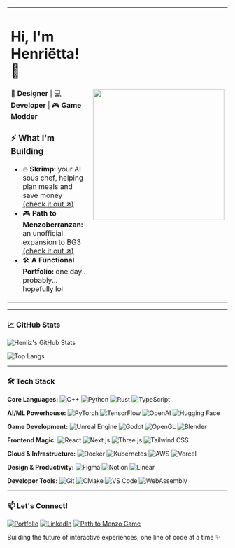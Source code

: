 <table>
<tr>
<td>

# Hi, I'm Henriëtta! 👋  
🎨 **Designer** | 💻 **Developer** | 🎮 **Game Modder**  

### ⚡ **What I'm Building**
- 🔥 **Skrimp:** your AI sous chef, helping plan meals and save money <a href="https://www.skrimp.ai">(check it out ↗)</a>
- 🎮 **Path to Menzoberranzan:** an unofficial expansion to BG3 <a href="https://www.youtube.com/@lotrichexe4860">(check it out ↗)</a>
- 🛠️ **A Functional Portfolio:** one day.. probably... hopefully lol

</td>
<td>

<img src="https://cdn.prod.website-files.com/667c3c67ba93623344ee6ac7/6787be4e832d36673f861bff_221352975-94759904-aa4c-4032-a8ab-b546efb9c478.gif" width="300"/>

</td>
</tr>
</table>

---

### 📈 **GitHub Stats**
![Henliz's GitHub Stats](https://github-readme-stats.vercel.app/api?username=henliz&show_icons=true&theme=radical)

![Top Langs](https://github-readme-stats.vercel.app/api/top-langs/?username=henliz&layout=compact&theme=radical)

---

### 🛠 **Tech Stack**
**Core Languages:**
![C++](https://img.shields.io/badge/C++-00599C?style=for-the-badge&logo=cplusplus&logoColor=white) ![Python](https://img.shields.io/badge/Python-3776AB?style=for-the-badge&logo=python&logoColor=white) ![Rust](https://img.shields.io/badge/Rust-000000?style=for-the-badge&logo=rust&logoColor=white) ![TypeScript](https://img.shields.io/badge/TypeScript-007ACC?style=for-the-badge&logo=typescript&logoColor=white)

**AI/ML Powerhouse:**
![PyTorch](https://img.shields.io/badge/PyTorch-EE4C2C?style=for-the-badge&logo=pytorch&logoColor=white) ![TensorFlow](https://img.shields.io/badge/TensorFlow-FF6F00?style=for-the-badge&logo=tensorflow&logoColor=white) ![OpenAI](https://img.shields.io/badge/OpenAI-412991?style=for-the-badge&logo=openai&logoColor=white) ![Hugging Face](https://img.shields.io/badge/🤗_Hugging_Face-FFD21E?style=for-the-badge&logoColor=black)

**Game Development:**
![Unreal Engine](https://img.shields.io/badge/Unreal_Engine-0E1128?style=for-the-badge&logo=unrealengine&logoColor=white) ![Godot](https://img.shields.io/badge/Godot-478CBF?style=for-the-badge&logo=godotengine&logoColor=white) ![OpenGL](https://img.shields.io/badge/OpenGL-5586A4?style=for-the-badge&logo=opengl&logoColor=white) ![Blender](https://img.shields.io/badge/Blender-E87D0D?style=for-the-badge&logo=blender&logoColor=white)

**Frontend Magic:**
![React](https://img.shields.io/badge/React-20232A?style=for-the-badge&logo=react&logoColor=61DAFB) ![Next.js](https://img.shields.io/badge/Next.js-000?style=for-the-badge&logo=nextdotjs&logoColor=white) ![Three.js](https://img.shields.io/badge/Three.js-000000?style=for-the-badge&logo=threedotjs&logoColor=white) ![Tailwind CSS](https://img.shields.io/badge/Tailwind_CSS-38B2AC?style=for-the-badge&logo=tailwind-css&logoColor=white)

**Cloud & Infrastructure:**
![Docker](https://img.shields.io/badge/Docker-2CA5E0?style=for-the-badge&logo=docker&logoColor=white) ![Kubernetes](https://img.shields.io/badge/Kubernetes-326ce5?style=for-the-badge&logo=kubernetes&logoColor=white) ![AWS](https://img.shields.io/badge/AWS-FF9900?style=for-the-badge&logo=amazonaws&logoColor=white) ![Vercel](https://img.shields.io/badge/Vercel-000000?style=for-the-badge&logo=vercel&logoColor=white)

**Design & Productivity:**
![Figma](https://img.shields.io/badge/Figma-F24E1E?style=for-the-badge&logo=figma&logoColor=white) ![Notion](https://img.shields.io/badge/Notion-000000?style=for-the-badge&logo=notion&logoColor=white) ![Linear](https://img.shields.io/badge/Linear-5E6AD2?style=for-the-badge&logo=linear&logoColor=white)

**Developer Tools:**
![Git](https://img.shields.io/badge/Git-F05032?style=for-the-badge&logo=git&logoColor=white) ![CMake](https://img.shields.io/badge/CMake-064F8C?style=for-the-badge&logo=cmake&logoColor=white) ![VS Code](https://img.shields.io/badge/VS_Code-0078D4?style=for-the-badge&logo=visual%20studio%20code&logoColor=white) ![WebAssembly](https://img.shields.io/badge/WebAssembly-654FF0?style=for-the-badge&logo=webassembly&logoColor=white)


---

### 📫 **Let's Connect!**
[![Portfolio](https://img.shields.io/badge/Portfolio-000?style=for-the-badge&logo=github&logoColor=white)](https://henliz.github.io/)
[![LinkedIn](https://img.shields.io/badge/LinkedIn-0077B5?style=for-the-badge&logo=linkedin&logoColor=white)](https://www.linkedin.com/in/henriettavanniekerk/)
[![Path to Menzo Game](https://img.shields.io/badge/Discord-7289DA?style=for-the-badge&logo=discord&logoColor=white)](https://discord.gg/jPe2ZvSy)

Building the future of interactive experiences, one line of code at a time ✨
